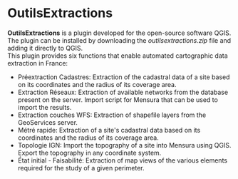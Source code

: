 # OutilsExtractions
**OutilsExtractions** is a plugin developed for the open-source software QGIS. The plugin can be installed by downloading the *outilsextractions.zip* file and adding it directly to QGIS.  
This plugin provides six functions that enable automated cartographic data extraction in France:
- Préextraction Cadastres: Extraction of the cadastral data of a site based on its coordinates and the radius of its coverage area.
- Extraction Réseaux: Extraction of available networks from the database present on the server. Import script for Mensura that can be used to import the results.
- Extraction couches WFS: Extraction of shapefile layers from the GeoServices server.
- Métré rapide: Extraction of a site's cadastral data based on its coordinates and the radius of its coverage area.
- Topologie IGN: Import the topography of a site into Mensura using QGIS. Export the topography in any coordinate system.
- État initial - Faisabilité: Extraction of map views of the various elements required for the study of a given perimeter.
